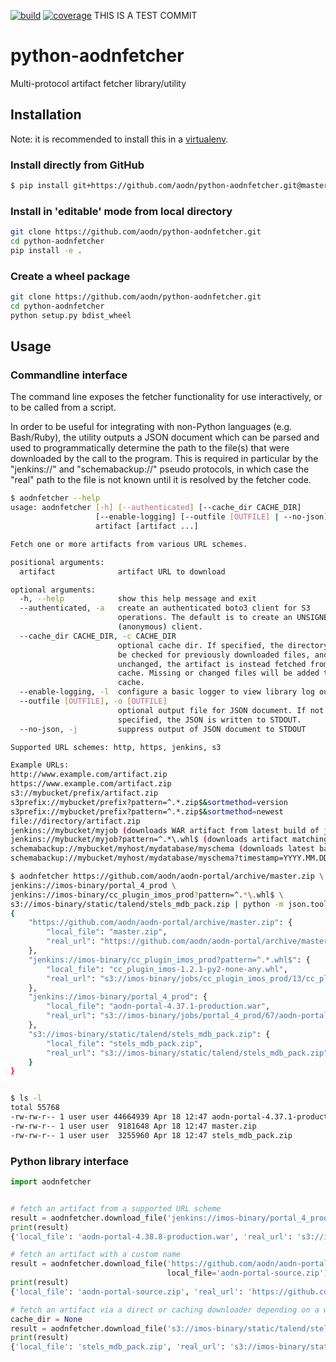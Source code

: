 [![build](https://travis-ci.org/aodn/python-aodnfetcher.png)](https://travis-ci.org/aodn/python-aodnfetcher)
[![coverage](https://codecov.io/gh/aodn/python-aodnfetcher/branch/master/graph/badge.svg)](https://codecov.io/gh/aodn/python-aodnfetcher)
THIS IS A TEST COMMIT
# python-aodnfetcher
Multi-protocol artifact fetcher library/utility

## Installation

Note: it is recommended to install this in a [virtualenv](https://virtualenv.pypa.io/en/stable/).

### Install directly from GitHub
```bash
$ pip install git+https://github.com/aodn/python-aodnfetcher.git@master
```

### Install in 'editable' mode from local directory
```bash
git clone https://github.com/aodn/python-aodnfetcher.git
cd python-aodnfetcher
pip install -e .
```

### Create a wheel package
```bash
git clone https://github.com/aodn/python-aodnfetcher.git
cd python-aodnfetcher
python setup.py bdist_wheel
```

## Usage

### Commandline interface

The command line exposes the fetcher functionality for use interactively, or to be called from a script.

In order to be useful for integrating with non-Python languages (e.g. Bash/Ruby), the utility outputs a JSON document
which can be parsed and used to programmatically determine the path to the file(s) that were downloaded by the call to
the program. This is required in particular by the "jenkins://" and "schemabackup://" pseudo protocols, in which case
the "real" path to the file is not known until it is resolved by the fetcher code.

```bash
$ aodnfetcher --help
usage: aodnfetcher [-h] [--authenticated] [--cache_dir CACHE_DIR]
                   [--enable-logging] [--outfile [OUTFILE] | --no-json]
                   artifact [artifact ...]

Fetch one or more artifacts from various URL schemes.

positional arguments:
  artifact              artifact URL to download

optional arguments:
  -h, --help            show this help message and exit
  --authenticated, -a   create an authenticated boto3 client for S3
                        operations. The default is to create an UNSIGNED
                        (anonymous) client.
  --cache_dir CACHE_DIR, -c CACHE_DIR
                        optional cache dir. If specified, the directory will
                        be checked for previously downloaded files, and if
                        unchanged, the artifact is instead fetched from the
                        cache. Missing or changed files will be added to the
                        cache.
  --enable-logging, -l  configure a basic logger to view library log output
  --outfile [OUTFILE], -o [OUTFILE]
                        optional output file for JSON document. If not
                        specified, the JSON is written to STDOUT.
  --no-json, -j         suppress output of JSON document to STDOUT

Supported URL schemes: http, https, jenkins, s3

Example URLs:
http://www.example.com/artifact.zip
https://www.example.com/artifact.zip
s3://mybucket/prefix/artifact.zip
s3prefix://mybucket/prefix?pattern=^.*.zip$&sortmethod=version
s3prefix://mybucket/prefix?pattern=^.*.zip$&sortmethod=newest
file://directory/artifact.zip
jenkins://mybucket/myjob (downloads WAR artifact from latest build of job)
jenkins://mybucket/myjob?pattern=^.*\.whl$ (downloads artifact matching given pattern from latest build of job)
schemabackup://mybucket/myhost/mydatabase/myschema (downloads latest backup timestamp)
schemabackup://mybucket/myhost/mydatabase/myschema?timestamp=YYYY.MM.DD.hh.mm.ss (downloads the backup with the corresponding timestamp)

```

```bash
$ aodnfetcher https://github.com/aodn/aodn-portal/archive/master.zip \
jenkins://imos-binary/portal_4_prod \
jenkins://imos-binary/cc_plugin_imos_prod?pattern=^.*\.whl$ \
s3://imos-binary/static/talend/stels_mdb_pack.zip | python -m json.tool
{
    "https://github.com/aodn/aodn-portal/archive/master.zip": {
        "local_file": "master.zip",
        "real_url": "https://github.com/aodn/aodn-portal/archive/master.zip"
    },
    "jenkins://imos-binary/cc_plugin_imos_prod?pattern=^.*.whl$": {
        "local_file": "cc_plugin_imos-1.2.1-py2-none-any.whl",
        "real_url": "s3://imos-binary/jobs/cc_plugin_imos_prod/13/cc_plugin_imos-1.2.1-py2-none-any.whl"
    },
    "jenkins://imos-binary/portal_4_prod": {
        "local_file": "aodn-portal-4.37.1-production.war",
        "real_url": "s3://imos-binary/jobs/portal_4_prod/67/aodn-portal-4.37.1-production.war"
    },
    "s3://imos-binary/static/talend/stels_mdb_pack.zip": {
        "local_file": "stels_mdb_pack.zip",
        "real_url": "s3://imos-binary/static/talend/stels_mdb_pack.zip"
    }
}


$ ls -l
total 55768
-rw-rw-r-- 1 user user 44664939 Apr 18 12:47 aodn-portal-4.37.1-production.war
-rw-rw-r-- 1 user user  9181648 Apr 18 12:47 master.zip
-rw-rw-r-- 1 user user  3255960 Apr 18 12:47 stels_mdb_pack.zip
```

### Python library interface

```python
import aodnfetcher


# fetch an artifact from a supported URL scheme
result = aodnfetcher.download_file('jenkins://imos-binary/portal_4_prod')
print(result)
{'local_file': 'aodn-portal-4.38.8-production.war', 'real_url': 's3://imos-binary/jobs/portal_4_prod/70/aodn-portal-4.38.8-production.war'}

# fetch an artifact with a custom name
result = aodnfetcher.download_file('https://github.com/aodn/aodn-portal/archive/master.zip',
                                   local_file='aodn-portal-source.zip')
print(result)
{'local_file': 'aodn-portal-source.zip', 'real_url': 'https://github.com/aodn/aodn-portal/archive/master.zip'}

# fetch an artifact via a direct or caching downloader depending on a whether cache_dir is supplied
cache_dir = None
result = aodnfetcher.download_file('s3://imos-binary/static/talend/stels_mdb_pack.zip', cache_dir=cache_dir)
print(result)
{'local_file': 'stels_mdb_pack.zip', 'real_url': 's3://imos-binary/static/talend/stels_mdb_pack.zip'}
```
